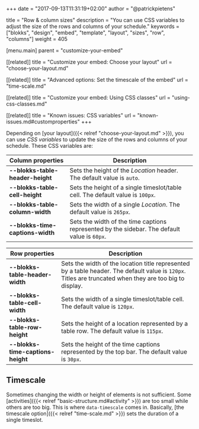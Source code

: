+++
date            = "2017-09-13T11:31:19+02:00"
author          = "@patrickpietens"

title           = "Row & column sizes"
description     = "You can use CSS variables to adjust the size of the rows and columns of your schedule."
keywords        = ["blokks", "design", "embed", "template", "layout", "sizes", "row", "columns"]
weight          = 405

[menu.main]
parent          = "customize-your-embed"

[[related]]
title = "Customize your embed: Choose your layout"
url = "choose-your-layout.md"

[[related]]
title = "Advanced options: Set the timescale of the embed"
url = "time-scale.md"

[[related]]
title = "Customize your embed: Using CSS classes"
url = "using-css-classes.md"

[[related]]
title = "Known issues: CSS variables"
url = "known-issues.md#customproperties"
+++

Depending on [your layout]({{< relref "choose-your-layout.md" >}}), you can use *CSS variables* to update the size of the rows and columns of your schedule. These CSS variables are:

| Column properties | Description |
|-------------------|-------------|
| **--blokks-table-header-height** | Sets the height of the *Location* header. The default value is `auto`. |
| **--blokks-table-cell-height** | Sets the height of a single timeslot/table cell. The default value is `100px`. |
| **--blokks-table-column-width** | Sets the width of a single *Location*. The default value is `265px`. |
| **--blokks-time-captions-width** | Sets the width of the time captions represented by the sidebar. The default value is `60px`.

| Row properties | Description |
|----------------|-------------|
| **--blokks-table-header-width** | Sets the width of the location title represented by a table header. The default value is `120px`. Titles are truncated when they are too big to display. |
| **--blokks-table-cell-width** | Sets the width of a single timeslot/table cell. The default value is `120px`. |
| **--blokks-table-row-height** | Sets the height of a location represented by a table row. The default value is `115px`. |
| **--blokks-time-captions-height** | Sets the height of the time captions represented by the top bar. The default value is `30px`. |

## Timescale
Sometimes changing the width or height of elements is not sufficient. Some [activities]({{< relref "basic-structure.md#activity" >}}) are too small while others are too big. This is where `data-timescale` comes in. Basically, [the timescale option]({{< relref "time-scale.md" >}}) sets the duration of a single timeslot.